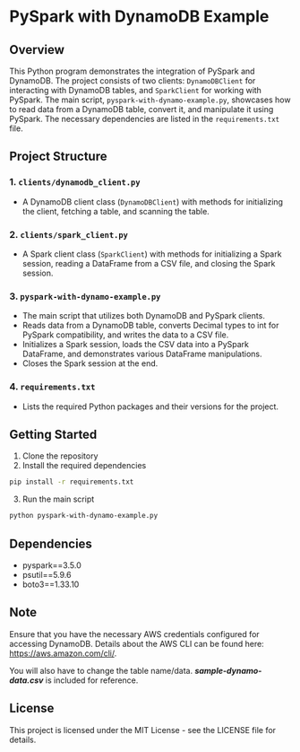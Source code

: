 # PySpark with DynamoDB Example

## Overview

This Python program demonstrates the integration of PySpark and DynamoDB. The project consists of two clients: `DynamoDBClient` for interacting with DynamoDB tables, and `SparkClient` for working with PySpark. The main script, `pyspark-with-dynamo-example.py`, showcases how to read data from a DynamoDB table, convert it, and manipulate it using PySpark. The necessary dependencies are listed in the `requirements.txt` file.

## Project Structure

### 1. `clients/dynamodb_client.py`

   - A DynamoDB client class (`DynamoDBClient`) with methods for initializing the client, fetching a table, and scanning the table.

### 2. `clients/spark_client.py`

   - A Spark client class (`SparkClient`) with methods for initializing a Spark session, reading a DataFrame from a CSV file, and closing the Spark session.

### 3. `pyspark-with-dynamo-example.py`

   - The main script that utilizes both DynamoDB and PySpark clients.
   - Reads data from a DynamoDB table, converts Decimal types to int for PySpark compatibility, and writes the data to a CSV file.
   - Initializes a Spark session, loads the CSV data into a PySpark DataFrame, and demonstrates various DataFrame manipulations.
   - Closes the Spark session at the end.

### 4. `requirements.txt`

   - Lists the required Python packages and their versions for the project.

## Getting Started

1. Clone the repository
2. Install the required dependencies
```bash
pip install -r requirements.txt
```

3. Run the main script
```bash
python pyspark-with-dynamo-example.py
```

## Dependencies

- pyspark==3.5.0
- psutil==5.9.6
- boto3==1.33.10

## Note
Ensure that you have the necessary AWS credentials configured for accessing DynamoDB. Details about the AWS CLI can be found here: https://aws.amazon.com/cli/.

 You will also have to change the table name/data.
***sample-dynamo-data.csv*** is included for reference.

## License
This project is licensed under the MIT License - see the LICENSE file for details.